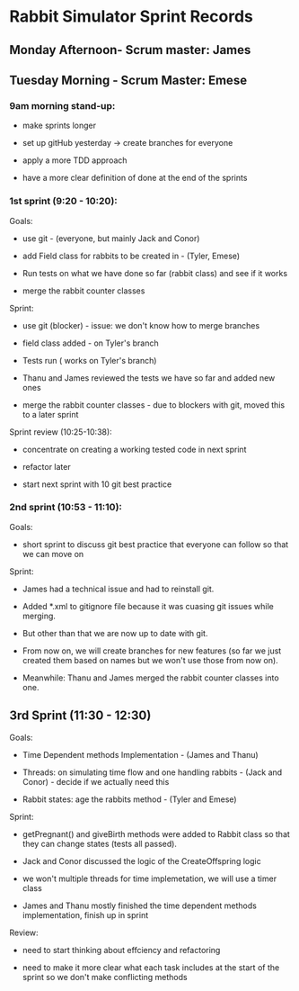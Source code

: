 # Rabbit Simulator Sprint Records


## Monday Afternoon- Scrum master: James




## Tuesday Morning - Scrum Master: Emese


### 9am morning stand-up: 

* make sprints longer

* set up gitHub yesterday -> create branches for everyone

* apply a more TDD approach 

* have a more clear definition of done at the end of the sprints

### 1st sprint (9:20 - 10:20):

Goals: 

* use git - (everyone, but mainly Jack and Conor)

* add Field class for rabbits to be created in - (Tyler, Emese)

* Run tests on what we have done so far (rabbit class) and see if it works

* merge the rabbit counter classes 

Sprint: 

* use git (blocker)  - issue: we don't know how to merge branches

* field class added - on Tyler's branch

* Tests run ( works on Tyler's branch) 

* Thanu and James reviewed the tests we have so far and added new ones

* merge the rabbit counter classes - due to blockers with git, moved this to a later sprint

Sprint review (10:25-10:38): 

* concentrate on creating a working tested code in next sprint

* refactor later

* start next sprint with 10 git best practice 

### 2nd sprint (10:53 - 11:10):

Goals:

* short sprint to discuss git best practice that everyone can follow so that we can move on

Sprint: 

* James had a technical issue and had to reinstall git.

* Added *.xml to gitignore file because it was cuasing git issues while merging. 

* But other than that we are now up to date with git.

* From now on, we will create branches for new features (so far we just created them based on names but we won't use those from now on).

* Meanwhile: Thanu and James merged the rabbit counter classes into one.

## 3rd Sprint (11:30 - 12:30) 

Goals: 

* Time Dependent methods Implementation - (James and Thanu)

* Threads: on simulating time flow and one handling rabbits - (Jack and Conor) - decide if we actually need this

* Rabbit states: age the rabbits method - (Tyler and Emese) 

Sprint: 

* getPregnant() and giveBirth methods were added to Rabbit class so that they can change states (tests all passed).

* Jack and Conor discussed the logic of the CreateOffspring logic 

* we won't multiple threads for time implemetation, we will use a timer class  

* James and Thanu mostly finished the time dependent methods implementation, finish up in sprint

Review: 

* need to start thinking about effciency and refactoring 

* need to make it more clear what each task includes at the start of the sprint so we don't make conflicting methods





